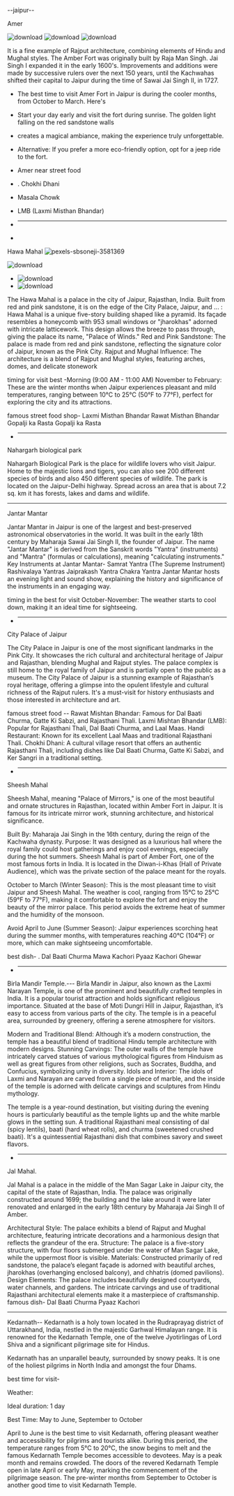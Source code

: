   --jaipur--

  Amer
  
![download](https://github.com/user-attachments/assets/d7e1e100-3e7f-49d1-ac6c-355c0d6df8d0)
![download](https://github.com/user-attachments/assets/5ed4f8d6-9c47-4b10-8733-ead50761d03d)
![download](https://github.com/user-attachments/assets/08881c92-e594-44d1-9c5a-b8715c879c1a)

It is a fine example of Rajput architecture, combining elements of Hindu and Mughal styles.
The Amber Fort was originally built by Raja Man Singh. Jai Singh I expanded it in the early 1600's. 
Improvements and additions were made by successive rulers over the next 150 years, until 
the Kachwahas shifted their capital to Jaipur during the time of Sawai Jai Singh II, in 1727.

* The best time to visit Amer Fort in Jaipur is during the cooler months, from October to March. Here's
* Start your day early and visit the fort during sunrise. The golden light falling on the red sandstone walls
*  creates a magical ambiance, making the experience truly unforgettable.
*  Alternative: If you prefer a more eco-friendly option, opt for a jeep ride to the fort.

*  Amer near street food
*  . Chokhi Dhani
*   Masala Chowk
*   LMB (Laxmi Misthan Bhandar)

*   <hr>

*   
Hawa Mahal
![pexels-sbsoneji-3581369](https://github.com/user-attachments/assets/3dcaed23-e9d2-4547-b1fa-22e19e9f748a)


![download](https://github.com/user-attachments/assets/0b0fb6d4-4266-4ca3-9904-0ca817694439)
*   ![download](https://github.com/user-attachments/assets/052a0f02-9fc0-457c-b91c-ed8a4131e6b4)
*  ![download](https://github.com/user-attachments/assets/533d28c1-c3e3-4621-8abb-b5cee52e968f)

The Hawa Mahal is a palace in the city of Jaipur, Rajasthan, India. Built from red and pink sandstone, 
it is on the edge of the City Palace, Jaipur, and ...
: Hawa Mahal is a unique five-story building shaped like a pyramid. Its façade resembles a honeycomb with 953 small windows or "jharokhas" adorned with intricate latticework. This design allows the breeze to pass through, giving the palace its name, "Palace of Winds."
Red and Pink Sandstone: The palace is made from red and pink sandstone, reflecting the signature color of Jaipur, known as the Pink City.
Rajput and Mughal Influence: The architecture is a blend of Rajput and Mughal styles, featuring arches, domes, and delicate stonework


timing for visit best -Morning (9:00 AM - 11:00 AM)
November to February: These are the winter months when Jaipur experiences pleasant and mild temperatures, ranging between 10°C to 25°C (50°F to 77°F), perfect for exploring the city and its attractions.


famous street food shop-
Laxmi Misthan Bhandar 
Rawat Misthan Bhandar
 Gopalji ka Rasta
 Gopalji ka Rasta
 

 *   <hr>

 Nahargarh biological park
 
Nahargarh Biological Park is the place for wildlife lovers who visit Jaipur. Home to the majestic lions and tigers, you can also see 200 different species of birds and also 450 different species of wildlife. The park is located on the Jaipur-Delhi highway. Spread across an area that is about 7.2 sq. km it has forests, lakes and dams and wildlife.

<hr>



 Jantar Mantar 

Jantar Mantar in Jaipur is one of the largest and best-preserved astronomical observatories in the world. It was built in the early 18th century by Maharaja Sawai Jai Singh II, the founder of Jaipur. The name "Jantar Mantar" is derived from the Sanskrit words "Yantra" (instruments) and "Mantra" (formulas or calculations), meaning "calculating instruments."
Key Instruments at Jantar Mantar-
 Samrat Yantra (The Supreme Instrument)
 Rashivalaya Yantras
  Jaiprakash Yantra
   Chakra Yantra
    Jantar Mantar hosts an evening light and sound show, explaining the history and significance of the instruments in an engaging way. 
    
 timing in the best for visit 
 October-November: The weather starts to cool down, making it an ideal time for sightseeing.

 *   <hr>



City Palace of Jaipur


 The City Palace in Jaipur is one of the most significant landmarks in the Pink City. It showcases the rich cultural and architectural heritage of Jaipur and Rajasthan, 
 blending Mughal and Rajput styles. The palace complex is still home to the royal family of Jaipur and is partially open to the public as a museum.
 The City Palace of Jaipur is a stunning example of Rajasthan’s royal heritage, offering a glimpse into the opulent lifestyle and cultural richness of the Rajput rulers.
 It's a must-visit for history enthusiasts and those interested in architecture and art.

 famous street food --
 Rawat Mishtan Bhandar: Famous for Dal Baati Churma, Gatte Ki Sabzi, and Rajasthani Thali.
Laxmi Mishtan Bhandar (LMB): Popular for Rajasthani Thali, Dal Baati Churma, and Laal Maas.
Handi Restaurant: Known for its excellent Laal Maas and traditional Rajasthani Thali.
Chokhi Dhani: A cultural village resort that offers an authentic Rajasthani Thali, including dishes like Dal Baati Churma, Gatte Ki Sabzi, and Ker Sangri in a traditional setting.

*   <hr>


Sheesh Mahal


Sheesh Mahal, meaning "Palace of Mirrors," is one of the most beautiful and ornate structures in Rajasthan, located within Amber Fort in Jaipur.
It is famous for its intricate mirror work, stunning architecture, and historical significance.

Built By: Maharaja Jai Singh in the 16th century, during the reign of the Kachwaha dynasty.
Purpose: It was designed as a luxurious hall where the royal family could host gatherings and enjoy cool evenings, especially during the hot summers.
Sheesh Mahal is part of Amber Fort, one of the most famous forts in India. It is located in the Diwan-i-Khas (Hall of Private Audience), which was the private section of the palace meant for the royals.

October to March (Winter Season): This is the most pleasant time to visit Jaipur and Sheesh Mahal. The weather is cool, ranging from 15°C to 25°C (59°F to 77°F), making it comfortable to explore the fort and enjoy the beauty of the mirror palace. This period avoids the extreme heat of summer and the humidity of the monsoon.

Avoid April to June (Summer Season): Jaipur experiences scorching heat during the summer months, with temperatures reaching 40°C (104°F) or more, which can make sightseeing uncomfortable.

best dish-
. Dal Baati Churma
Mawa Kachori
 Pyaaz Kachori
  Ghewar



*   <hr>



Birla Mandir Temple.---
Birla Mandir in Jaipur, also known as the Laxmi Narayan Temple, is one of the prominent and beautifully crafted temples in India. It is a popular tourist attraction and holds significant religious importance.
Situated at the base of Moti Dungri Hill in Jaipur, Rajasthan, it’s easy to access from various parts of the city.
The temple is in a peaceful area, surrounded by greenery, offering a serene atmosphere for visitors.

Modern and Traditional Blend: Although it’s a modern construction, the temple has a beautiful blend of traditional Hindu temple architecture with modern designs.
Stunning Carvings: The outer walls of the temple have intricately carved statues of various mythological figures from Hinduism as well as great figures from other religions, such as Socrates, Buddha, and Confucius, symbolizing unity in diversity.
Idols and Interior: The idols of Laxmi and Narayan are carved from a single piece of marble, and the inside of the temple is adorned with delicate carvings and sculptures from Hindu mythology.

 The temple is a year-round destination, but visiting during the evening hours is particularly beautiful as the temple lights up and the white marble glows in the setting sun.
 A traditional Rajasthani meal consisting of dal (spicy lentils), baati (hard wheat rolls), and churma (sweetened crushed baati). It's a quintessential Rajasthani dish that combines savory and sweet flavors.



*   <hr>



Jal Mahal. 

Jal Mahal is a palace in the middle of the Man Sagar Lake in Jaipur city, the capital of the state of Rajasthan, India. The palace was originally constructed around 1699; the building and the lake around it were later renovated and enlarged in the early 18th century by Maharaja Jai Singh II of Amber.

Architectural Style: The palace exhibits a blend of Rajput and Mughal architecture, featuring intricate decorations and a harmonious design that reflects the grandeur of the era.
Structure: The palace is a five-story structure, with four floors submerged under the water of Man Sagar Lake, while the uppermost floor is visible.
Materials: Constructed primarily of red sandstone, the palace’s elegant façade is adorned with beautiful arches, jharokhas (overhanging enclosed balcony), and chhatris (domed pavilions).
Design Elements: The palace includes beautifully designed courtyards, water channels, and gardens. The intricate carvings and use of traditional Rajasthani architectural elements make it a masterpiece of craftsmanship.
famous dish-
Dal Baati Churma
Pyaaz Kachori


<hr>

Kedarnath--
Kedarnath is a holy town located in the Rudraprayag district of Uttarakhand, India, nestled in the majestic Garhwal Himalayan range. 
It is renowned for the Kedarnath Temple, one of the twelve Jyotirlingas of Lord Shiva and a significant pilgrimage site for Hindus.

Kedarnath has an unparallel beauty, surrounded by snowy peaks. It is one of the holiest pilgrims in North India and amongst the four Dhams.

best time for visit-

Weather:

Ideal duration: 1 day

Best Time: May to June, September to October 

April to June is the best time to visit Kedarnath, offering pleasant weather and accessibility for pilgrims and tourists alike. During this period, the temperature ranges from 5°C to 20°C, the snow begins to melt and the famous Kedarnath Temple becomes accessible to devotees. May is a peak month and remains crowded. The doors of the revered Kedarnath Temple open in late April or early May, marking the commencement of the pilgrimage season. The pre-winter months from September to October is another good time to visit Kedarnath Temple. 



